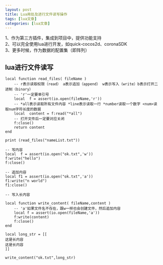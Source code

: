 ```yaml
---
layout: post
title: Lua用处及进行文件读写操作 
tags: [lua文章]
categories: [lua文章]
---
```

1、作为第三方插件，集成到项目中，提供功能支持  
2、可以完全使用lua进行开发，如quick-cocos2d、coronaSDK  
3、更多时候，作为数据的配置集（即阵列）

## lua进行文件读写

    
    
    local function read_files( fileName )
        -- r表示读取权限（read） a表示追加（append） w表示写入（write）b表示打开二进制（binary）
        -- 'r'一定要单引号
        local  f = assert(io.open(fileName,'r'))
        -- *all表示读取所有文件内容 *line表示读取一行 *number读取一个数字 <num>读取num字符长度的数据
        local  content = f:read("*all")
        -- 打开文件后一定要对应关闭
        f:close()
        return content
    end
    
    print (read_files("nameList.txt"))
    
    -- 写内容
    local  f = assert(io.open("ok.txt",'w'))
    f:write("hello")
    f:close()
    
    -- 追加内容
    local f1 = assert(io.open("ok.txt",'a'))
    f1:write("n world")
    f1:close()
    
    -- 写入长内容
    
    local function write_content( fileName,content )
        -- 'a'如果文件名不存在，跟w一样也会创建文件，然后追加内容
        local f = assert(io.open(fileName,'a'))
        f:write(content)
        f:close()
    end
    
    local long_str = [[
    这是长内容
    这是长内容
    ]]
    
    write_content("ok.txt",long_str)